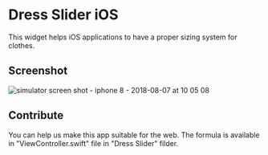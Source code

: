 # Dress Slider iOS
This widget helps iOS applications to have a proper sizing system for clothes.

## Screenshot

![simulator screen shot - iphone 8 - 2018-08-07 at 10 05 08](https://user-images.githubusercontent.com/22890731/43756354-785f5aca-9a29-11e8-92d4-97eeb00c5bea.png)

## Contribute

You can help us make this app suitable for the web. The formula is available in "ViewController.swift" file in "Dress Slider" filder.
